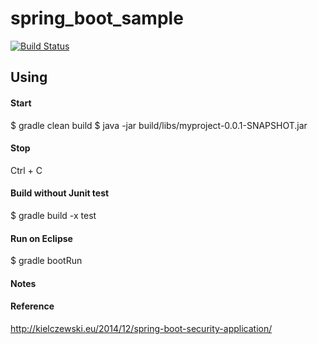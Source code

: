 # spring_boot_sample

[![Build Status](https://travis-ci.org/minziappa/spring_boot_sample.svg?branch=master)](https://travis-ci.org/minziappa/spring_boot_sample.svg)

Using
------------------
#### Start
$ gradle clean build
$ java -jar build/libs/myproject-0.0.1-SNAPSHOT.jar

#### Stop
Ctrl + C

#### Build without Junit test
$ gradle build -x test

#### Run on Eclipse
$ gradle bootRun

#### Notes

#### Reference
http://kielczewski.eu/2014/12/spring-boot-security-application/
